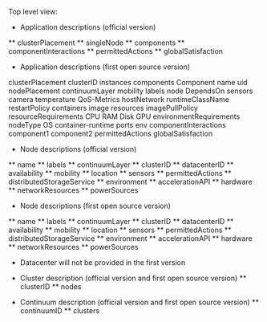 Top level view:

* Application descriptions (official version)

** clusterPlacement
** singleNode
** components
** componentInteractions
** permittedActions
** globalSatisfaction


* Application descriptions (first open source version)

clusterPlacement
    clusterID
    instances
components
    Component
        name
        uid
    nodePlacement
        continuumLayer
        mobility
        labels
        node
    DependsOn
    sensors
        camera
        temperature
    QoS-Metrics
    hostNetwork
    runtimeClassName
    restartPolicy
    containers
        image
        resources
        imagePullPolicy
        resourceRequirements
            CPU
            RAM
            Disk
            GPU
        environmentRequirements
            nodeType
            OS
            container-runtime
        ports
        env
componentInteractions
        component1
        component2
permittedActions
globalSatisfaction

* Node descriptions (official version)

** name
** labels
** continuumLayer
** clusterID
** datacenterID
** availability
** mobility
** location
** sensors
** permittedActions
** distributedStorageService
** environment
** accelerationAPI
** hardware
** networkResources
** powerSources

* Node descriptions (first open source version)

** name
** labels
** continuumLayer
** clusterID
** datacenterID
** availability
** mobility
** location
** sensors
** permittedActions
** distributedStorageService
** environment
** accelerationAPI
** hardware
** networkResources
** powerSources

* Datacenter will not be provided in the first version

* Cluster description (official version and first open source version)
** clusterID
** nodes


* Continuum description (official version and first open source version)
** continuumID
** clusters
